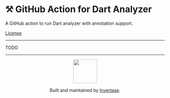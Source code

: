 <p align="center">
  <h1>⚒️ GitHub Action for Dart Analyzer</h1>
  <span>A GitHub action to run Dart analyzer with annotation support.</span>
</p>

<a href="https://github.com/invertase/github-action-dart-analyzer/blob/main/LICENSE">License</a>

---

TODO


---

<p align="center">
  <a href="https://invertase.io/?utm_source=readme&utm_medium=footer&utm_campaign=github-action-dart-analyzer">
    <img width="75px" src="https://static.invertase.io/assets/invertase/invertase-rounded-avatar.png">
  </a>
  <p align="center">
    Built and maintained by <a href="https://invertase.io/?utm_source=readme&utm_medium=footer&utm_campaign=github-action-dart-analyzer">Invertase</a>.
  </p>
</p>

